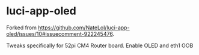 # luci-app-oled

Forked from https://github.com/NateLol/luci-app-oled/issues/10#issuecomment-922245476.

Tweaks specifically for 52pi CM4 Router board.  Enable OLED and eth1 OOB